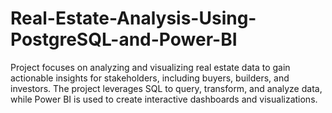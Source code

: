 # Real-Estate-Analysis-Using-PostgreSQL-and-Power-BI
Project focuses on analyzing and visualizing real estate data to gain actionable insights for stakeholders, including buyers, builders, and investors. The project leverages SQL to query, transform, and analyze data, while Power BI is used to create interactive dashboards and visualizations.
